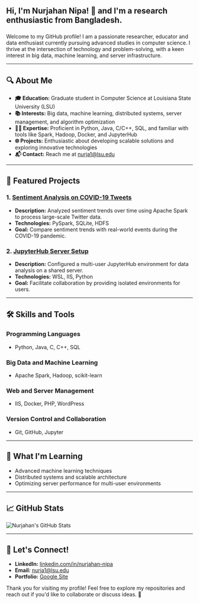 ## <h2 align="left"> Hi, I'm Nurjahan Nipa! 👋 and I'm a research enthusiastic from Bangladesh.</h2>
###

Welcome to my GitHub profile! I am a passionate researcher, educator and data enthusiast currently pursuing advanced studies in computer science. I thrive at the intersection of technology and problem-solving, with a keen interest in big data, machine learning, and server infrastructure. 

---

## 🔍 About Me

- **🎓 Education:** Graduate student in Computer Science at Louisiana State University (LSU)
- **📚 Interests:** Big data, machine learning, distributed systems, server management, and algorithm optimization
- **👩‍💻 Expertise:** Proficient in Python, Java, C/C++, SQL, and familiar with tools like Spark, Hadoop, Docker, and JupyterHub
- **🌐 Projects:** Enthusiastic about developing scalable solutions and exploring innovative technologies
- **📬 Contact:** Reach me at [nurja1@lsu.edu](mailto:nurja1@lsu.edu)

---

## 🌟 Featured Projects

### 1. [Sentiment Analysis on COVID-19 Tweets](https://github.com/your-repo-link)
   - **Description:** Analyzed sentiment trends over time using Apache Spark to process large-scale Twitter data.
   - **Technologies:** PySpark, SQLite, HDFS
   - **Goal:** Compare sentiment trends with real-world events during the COVID-19 pandemic.

### 2. [JupyterHub Server Setup](https://github.com/your-repo-link)
   - **Description:** Configured a multi-user JupyterHub environment for data analysis on a shared server.
   - **Technologies:**  WSL, IIS, Python
   - **Goal:** Facilitate collaboration by providing isolated environments for users.

---

## 🛠️ Skills and Tools

### Programming Languages
- Python, Java, C, C++, SQL

### Big Data and Machine Learning
- Apache Spark, Hadoop, scikit-learn

### Web and Server Management
- IIS, Docker, PHP, WordPress

### Version Control and Collaboration
- Git, GitHub, Jupyter

---

## 🌱 What I'm Learning
- Advanced machine learning techniques
- Distributed systems and scalable architecture
- Optimizing server performance for multi-user environments

---

## 📈 GitHub Stats
![Nurjahan's GitHub Stats](https://github-readme-stats.vercel.app/api?username=nurjahan-nipa&show_icons=true&theme=radical)

---

## 🤝 Let's Connect!
- **LinkedIn:** [linkedin.com/in/nurjahan-nipa](https://linkedin.com/in/nurjahan-nipa)
- **Email:** [nurja1@lsu.edu](mailto:nurja1@lsu.edu)
- **Portfolio:** [Google Site](https://sites.google.com/view/nurjahannipa/home)

Thank you for visiting my profile! Feel free to explore my repositories and reach out if you'd like to collaborate or discuss ideas. 🚀
